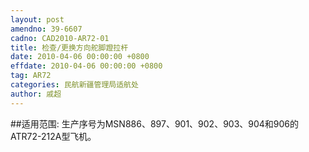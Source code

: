 ```yaml
---
layout: post
amendno: 39-6607
cadno: CAD2010-AR72-01
title: 检查/更换方向舵脚蹬拉杆
date: 2010-04-06 00:00:00 +0800
effdate: 2010-04-06 00:00:00 +0800
tag: AR72
categories: 民航新疆管理局适航处
author: 戚超
---
```


##适用范围:
生产序号为MSN886、897、901、902、903、904和906的 ATR72-212A型飞机。

